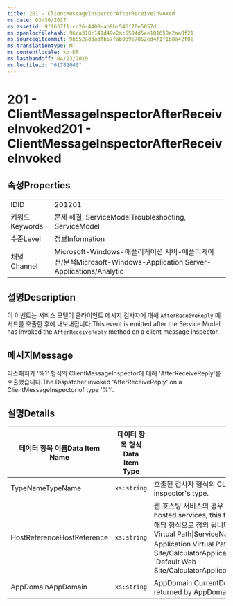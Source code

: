 ```yaml
---
title: 201 - ClientMessageInspectorAfterReceiveInvoked
ms.date: 03/30/2017
ms.assetid: 9ff637f1-cc26-4400-ab9b-546f70e5057d
ms.openlocfilehash: 96ca318c141d49e2ac5594d5ee101658a2aa8f21
ms.sourcegitcommit: 9b552addadfb57fab0b9e7852ed4f1f1b8a42f8e
ms.translationtype: MT
ms.contentlocale: ko-KR
ms.lasthandoff: 04/23/2019
ms.locfileid: "61782040"
---
```

# <a name="201---clientmessageinspectorafterreceiveinvoked"></a><span data-ttu-id="5f7ab-102">201 - ClientMessageInspectorAfterReceiveInvoked</span><span class="sxs-lookup"><span data-stu-id="5f7ab-102">201 - ClientMessageInspectorAfterReceiveInvoked</span></span>
## <a name="properties"></a><span data-ttu-id="5f7ab-103">속성</span><span class="sxs-lookup"><span data-stu-id="5f7ab-103">Properties</span></span>  
  
|||  
|-|-|  
|<span data-ttu-id="5f7ab-104">ID</span><span class="sxs-lookup"><span data-stu-id="5f7ab-104">ID</span></span>|<span data-ttu-id="5f7ab-105">201</span><span class="sxs-lookup"><span data-stu-id="5f7ab-105">201</span></span>|  
|<span data-ttu-id="5f7ab-106">키워드</span><span class="sxs-lookup"><span data-stu-id="5f7ab-106">Keywords</span></span>|<span data-ttu-id="5f7ab-107">문제 해결, ServiceModel</span><span class="sxs-lookup"><span data-stu-id="5f7ab-107">Troubleshooting, ServiceModel</span></span>|  
|<span data-ttu-id="5f7ab-108">수준</span><span class="sxs-lookup"><span data-stu-id="5f7ab-108">Level</span></span>|<span data-ttu-id="5f7ab-109">정보</span><span class="sxs-lookup"><span data-stu-id="5f7ab-109">Information</span></span>|  
|<span data-ttu-id="5f7ab-110">채널</span><span class="sxs-lookup"><span data-stu-id="5f7ab-110">Channel</span></span>|<span data-ttu-id="5f7ab-111">Microsoft-Windows-애플리케이션 서버-애플리케이션/분석</span><span class="sxs-lookup"><span data-stu-id="5f7ab-111">Microsoft-Windows-Application Server-Applications/Analytic</span></span>|  
  
## <a name="description"></a><span data-ttu-id="5f7ab-112">설명</span><span class="sxs-lookup"><span data-stu-id="5f7ab-112">Description</span></span>  
 <span data-ttu-id="5f7ab-113">이 이벤트는 서비스 모델이 클라이언트 메시지 검사자에 대해 `AfterReceiveReply` 메서드를 호출한 후에 내보내집니다.</span><span class="sxs-lookup"><span data-stu-id="5f7ab-113">This event is emitted after the Service Model has invoked the `AfterReceiveReply` method on a client message inspector.</span></span>  
  
## <a name="message"></a><span data-ttu-id="5f7ab-114">메시지</span><span class="sxs-lookup"><span data-stu-id="5f7ab-114">Message</span></span>  
 <span data-ttu-id="5f7ab-115">디스패처가 '%1' 형식의 ClientMessageInspector에 대해 'AfterReceiveReply'를 호출했습니다.</span><span class="sxs-lookup"><span data-stu-id="5f7ab-115">The Dispatcher invoked 'AfterReceiveReply' on a ClientMessageInspector of type '%1'.</span></span>  
  
## <a name="details"></a><span data-ttu-id="5f7ab-116">설명</span><span class="sxs-lookup"><span data-stu-id="5f7ab-116">Details</span></span>  
  
|<span data-ttu-id="5f7ab-117">데이터 항목 이름</span><span class="sxs-lookup"><span data-stu-id="5f7ab-117">Data Item Name</span></span>|<span data-ttu-id="5f7ab-118">데이터 항목 형식</span><span class="sxs-lookup"><span data-stu-id="5f7ab-118">Data Item Type</span></span>|<span data-ttu-id="5f7ab-119">설명</span><span class="sxs-lookup"><span data-stu-id="5f7ab-119">Description</span></span>|  
|--------------------|--------------------|-----------------|  
|<span data-ttu-id="5f7ab-120">TypeName</span><span class="sxs-lookup"><span data-stu-id="5f7ab-120">TypeName</span></span>|`xs:string`|<span data-ttu-id="5f7ab-121">호출된 검사자 형식의 CLR FullName입니다.</span><span class="sxs-lookup"><span data-stu-id="5f7ab-121">The CLR FullName of the invoked inspector's type.</span></span>|  
|<span data-ttu-id="5f7ab-122">HostReference</span><span class="sxs-lookup"><span data-stu-id="5f7ab-122">HostReference</span></span>|`xs:string`|<span data-ttu-id="5f7ab-123">웹 호스팅 서비스의 경우 이 필드는 웹 계층의 서비스를 고유하게 식별합니다.</span><span class="sxs-lookup"><span data-stu-id="5f7ab-123">For Web-hosted services, this field uniquely identifies the service in the Web hierarchy.</span></span> <span data-ttu-id="5f7ab-124">해당 형식으로 정의 됩니다 ' Web Site Name Application Virtual Path&#124;Service Virtual Path&#124;ServiceName'.</span><span class="sxs-lookup"><span data-stu-id="5f7ab-124">Its format is defined as 'Web Site Name Application Virtual Path&#124;Service Virtual Path&#124;ServiceName'.</span></span> <span data-ttu-id="5f7ab-125">예제: 'Default Web Site/CalculatorApplication&#124;/CalculatorService.svc&#124;CalculatorService'.</span><span class="sxs-lookup"><span data-stu-id="5f7ab-125">Example: 'Default Web Site/CalculatorApplication&#124;/CalculatorService.svc&#124;CalculatorService'.</span></span>|  
|<span data-ttu-id="5f7ab-126">AppDomain</span><span class="sxs-lookup"><span data-stu-id="5f7ab-126">AppDomain</span></span>|`xs:string`|<span data-ttu-id="5f7ab-127">AppDomain.CurrentDomain.FriendlyName에서 반환되는 문자열입니다.</span><span class="sxs-lookup"><span data-stu-id="5f7ab-127">The string returned by AppDomain.CurrentDomain.FriendlyName.</span></span>|
